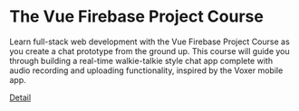 # The Vue Firebase Project Course

Learn full-stack web development with the Vue Firebase Project Course as you create a chat prototype from the ground up. This course will guide you through building a real-time walkie-talkie style chat app complete with audio recording and uploading functionality, inspired by the Voxer mobile app. 

[Detail](https://eduitfree.com/courses/the-vue-firebase-project-course)
